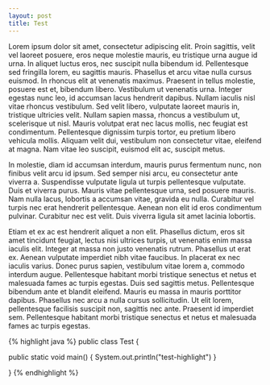 ```yaml
---
layout: post
title: Test
---
```


Lorem ipsum dolor sit amet, consectetur adipiscing elit. Proin sagittis, velit vel laoreet posuere, eros neque molestie mauris, eu tristique urna augue id urna. In aliquet luctus eros, nec suscipit nulla bibendum id. Pellentesque sed fringilla lorem, eu sagittis mauris. Phasellus et arcu vitae nulla cursus euismod. In rhoncus elit at venenatis maximus. Praesent in tellus molestie, posuere est et, bibendum libero. Vestibulum ut venenatis urna. Integer egestas nunc leo, id accumsan lacus hendrerit dapibus. Nullam iaculis nisl vitae rhoncus vestibulum. Sed velit libero, vulputate laoreet mauris in, tristique ultricies velit. Nullam sapien massa, rhoncus a vestibulum ut, scelerisque ut nisl. Mauris volutpat erat nec lacus mollis, nec feugiat est condimentum. Pellentesque dignissim turpis tortor, eu pretium libero vehicula mollis. Aliquam velit dui, vestibulum non consectetur vitae, eleifend at magna. Nam vitae leo suscipit, euismod elit ac, suscipit metus.

In molestie, diam id accumsan interdum, mauris purus fermentum nunc, non finibus velit arcu id ipsum. Sed semper nisi arcu, eu consectetur ante viverra a. Suspendisse vulputate ligula ut turpis pellentesque vulputate. Duis et viverra purus. Mauris vitae pellentesque urna, sed posuere mauris. Nam nulla lacus, lobortis a accumsan vitae, gravida eu nulla. Curabitur vel turpis nec erat hendrerit pellentesque. Aenean non elit id eros condimentum pulvinar. Curabitur nec est velit. Duis viverra ligula sit amet lacinia lobortis.

Etiam et ex ac est hendrerit aliquet a non elit. Phasellus dictum, eros sit amet tincidunt feugiat, lectus nisi ultrices turpis, ut venenatis enim massa iaculis elit. Integer at massa non justo venenatis rutrum. Phasellus ut erat ex. Aenean vulputate imperdiet nibh vitae faucibus. In placerat ex nec iaculis varius. Donec purus sapien, vestibulum vitae lorem a, commodo interdum augue. Pellentesque habitant morbi tristique senectus et netus et malesuada fames ac turpis egestas. Duis sed sagittis metus. Pellentesque bibendum ante et blandit eleifend. Mauris eu massa in mauris porttitor dapibus. Phasellus nec arcu a nulla cursus sollicitudin. Ut elit lorem, pellentesque facilisis suscipit non, sagittis nec ante. Praesent id imperdiet sem. Pellentesque habitant morbi tristique senectus et netus et malesuada fames ac turpis egestas.


{% highlight java %}
public class Test {

  public static void main() {
    System.out.println("test-highlight")
  }

}
{% endhighlight %}
